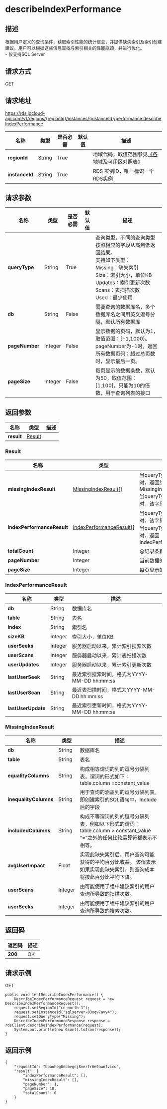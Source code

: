 # describeIndexPerformance


## 描述
根据用户定义的查询条件，获取索引性能的统计信息，并提供缺失索引及索引创建建议。用户可以根据这些信息查找与索引相关的性能瓶颈，并进行优化。<br>- 仅支持SQL Server

## 请求方式
GET

## 请求地址
https://rds.jdcloud-api.com/v1/regions/{regionId}/instances/{instanceId}/performance:describeIndexPerformance

|名称|类型|是否必需|默认值|描述|
|---|---|---|---|---|
|**regionId**|String|True| |地域代码，取值范围参见[《各地域及可用区对照表》](../Enum-Definitions/Regions-AZ.md)|
|**instanceId**|String|True| |RDS 实例ID，唯一标识一个RDS实例|

## 请求参数
|名称|类型|是否必需|默认值|描述|
|---|---|---|---|---|
|**queryType**|String|True| |查询类型，不同的查询类型按照相应的字段从高到低返回结果。<br>支持如下类型：<br>Missing：缺失索引<br>Size：索引大小，单位KB<br>Updates：索引更新次数<br>Scans：表扫描次数<br>Used：最少使用<br>|
|**db**|String|False| |需要查询的数据库名，多个数据库名之间用英文逗号分隔，默认所有数据库|
|**pageNumber**|Integer|False| |显示数据的页码，默认为1，取值范围：[-1,1000)。pageNumber为-1时，返回所有数据页码；超过总页数时，显示最后一页。|
|**pageSize**|Integer|False| |每页显示的数据条数，默认为50，取值范围：[1,100]，只能为10的倍数，用于查询列表的接口|


## 返回参数
|名称|类型|描述|
|---|---|---|
|**result**|[Result](describeindexperformance#result)| |

### <div id="result">Result</div>
|名称|类型|描述|
|---|---|---|
|**missingIndexResult**|[MissingIndexResult[]](describeindexperformance#missingindexresult)|当queryType为Missing时，返回结果集为MissingIndexResult<br>当queryType为其他值时，该字段为空|
|**indexPerformanceResult**|[IndexPerformanceResult[]](describeindexperformance#indexperformanceresult)|当queryType为Missing时，该字段为空<br>当queryType为其他值时，返回IndexPerformanceResult|
|**totalCount**|Integer|总记录条数|
|**pageNumber**|Integer|当前数据的页码|
|**pageSize**|Integer|每页显示的数据条数|
### <div id="indexperformanceresult">IndexPerformanceResult</div>
|名称|类型|描述|
|---|---|---|
|**db**|String|数据库名|
|**table**|String|表名|
|**index**|String|索引名|
|**sizeKB**|Integer|索引大小，单位KB|
|**userSeeks**|Integer|服务器启动以来，累计索引搜索次数|
|**userScans**|Integer|服务器启动以来，累计表扫描次数|
|**userUpdates**|Integer|服务器启动以来，累计索引更新次数|
|**lastUserSeek**|String|最近索引搜索时间，格式为YYYY-MM-DD hh:mm:ss|
|**lastUserScan**|String|最近表扫描时间，格式为YYYY-MM-DD hh:mm:ss|
|**lastUserUpdate**|String|最近索引更新时间，格式为YYYY-MM-DD hh:mm:ss|
### <div id="missingindexresult">MissingIndexResult</div>
|名称|类型|描述|
|---|---|---|
|**db**|String|数据库名|
|**table**|String|表名|
|**equalityColumns**|String|构成相等谓词的列的逗号分隔列表，谓词的形式如下：<br>table.column =constant_value|
|**inequalityColumns**|String|用于查询的涵盖列的逗号分隔列表,即创建索引的SQL语句中，Include后的字段|
|**includedColumns**|String|构成不等谓词的列的逗号分隔列表，例如以下形式的谓词：<br>table.column > constant_value<br>“=”之外的任何比较运算符都表示不相等。|
|**avgUserImpact**|Float|实现此缺失索引后，用户查询可能获得的平均百分比收益。 该值表示如果实现此缺失索引，则查询成本将按此百分比平均下降。|
|**userScans**|Integer|由可能使用了组中建议索引的用户查询所导致的扫描次数。|
|**userSeeks**|Integer|由可能使用了组中建议索引的用户查询所导致的搜索次数。|

## 返回码
|返回码|描述|
|---|---|
|**200**|OK|

## 请求示例
GET
```
public void testDescribeIndexPerformance() {
    DescribeIndexPerformanceRequest request = new DescribeIndexPerformanceRequest();
    request.setRegionId("cn-north-1");
    request.setInstanceId("sqlserver-83uqv7avy4");
    request.setQueryType("Missing");
    DescribeIndexPerformanceResponse response = rdsClient.describeIndexPerformance(request);
    System.out.println(new Gson().toJson(response));
}

```

## 返回示例
```
{
    "requestId": "bpaoheg0ecbvgnj8verfr6e9awnfvicu", 
    "result": {
        "indexPerformanceResult": [], 
        "missingIndexResult": [], 
        "pageNumber": 1, 
        "pageSize": 10, 
        "totalCount": 0
    }
}
```
